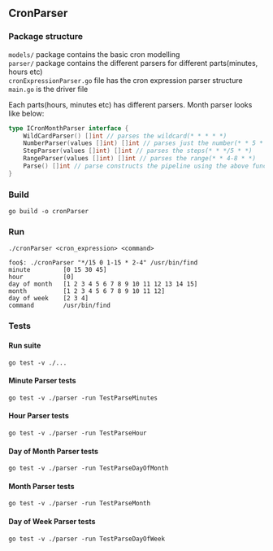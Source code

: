 ## CronParser

### Package structure

`models/` package contains the basic cron modelling \
`parser/` package contains the different parsers for different parts(minutes, hours etc) \
`cronExpressionParser.go`  file has the cron expression parser structure \
`main.go` is the driver file

Each parts(hours, minutes etc) has different parsers. Month parser looks like below:

```go
type ICronMonthParser interface {
    WildCardParser() []int // parses the wildcard(* * * * *)
    NumberParser(values []int) []int // parses just the number(* * 5 * *)
    StepParser(values []int) []int // parses the steps(* * */5 * *)
    RangeParser(values []int) []int // parses the range(* * 4-8 * *)
    Parse() []int // parse constructs the pipeline using the above functions and additional business logic if any.
}
```


### Build
``
go build -o cronParser
``

### Run

``
./cronParser <cron_expression> <command>
``

```
foo$: ./cronParser "*/15 0 1-15 * 2-4" /usr/bin/find
minute         [0 15 30 45]
hour           [0]
day of month   [1 2 3 4 5 6 7 8 9 10 11 12 13 14 15]
month          [1 2 3 4 5 6 7 8 9 10 11 12]
day of week    [2 3 4]
command        /usr/bin/find

```

### Tests

#### Run suite
``
go test -v ./...
``

#### Minute Parser tests
``
go test -v ./parser -run TestParseMinutes
``

#### Hour Parser tests
``
go test -v ./parser -run TestParseHour
``

#### Day of Month Parser tests
``
go test -v ./parser -run TestParseDayOfMonth
``

#### Month Parser tests
``
go test -v ./parser -run TestParseMonth
``

#### Day of Week Parser tests
``
go test -v ./parser -run TestParseDayOfWeek
``